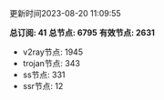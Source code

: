 更新时间2023-08-20 11:09:55

**总订阅: 41**
**总节点: 6795**
**有效节点: 2631**
- v2ray节点: 1945
- trojan节点: 343
- ss节点: 331
- ssr节点: 12

